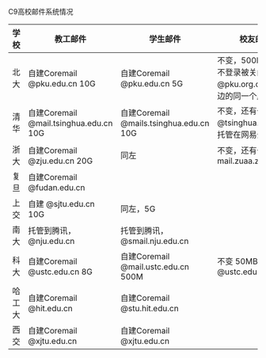 C9高校邮件系统情况



|  学校    | 教工邮件   |  学生邮件      |  校友邮件 |
| -------- | ---------- | -------------- | -------   |
| 北大   | 自建Coremail @pku.edu.cn 10G | 自建Coremail @pku.edu.cn 5G | 不变，500MB，1年不登录被关闭, 还有个 @pku.org.cn，与左边的同一个服务器 |
| 清华   | 自建Coremail @mail.tsinghua.edu.cn 10G | 自建Coremail @mails.tsinghua.edu.cn 10G | 不变，还有个 @tsinghua.org.cn，托管在网易企业邮箱 |
| 浙大   | 自建Coremail @zju.edu.cn 20G | 同左 | 不变，还有个 mail.zuaa.zju.edu.cn |
| 复旦   | 自建Coremail @fudan.edu.cn | | |
| 上交   | 自建 @sjtu.edu.cn 10G | 同左，5G | |
| 南大   | 托管到腾讯，@nju.edu.cn | 托管到腾讯，@smail.nju.edu.cn | |
| 科大   | 自建Coremail @ustc.edu.cn 8G | 自建Coremail @mail.ustc.edu.cn 500M | 不变 50MB，还有个 @ustc.edu |
| 哈工大 | 自建Coremail @hit.edu.cn | 自建Coremail @stu.hit.edu.cn | |
| 西交   | 自建Coremail @xjtu.edu.cn | 自建Coremail @xjtu.edu.cn | |
